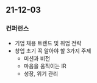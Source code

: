 ## 21-12-03

### 컨퍼런스
- 기업 채용 트렌드 및 취업 전략
- 창업 초기 꼭 알아야 할 3가지 주제
	- 미션과 비전
	- 마음을 움직이는 IR
	- 성장, 위기 관리